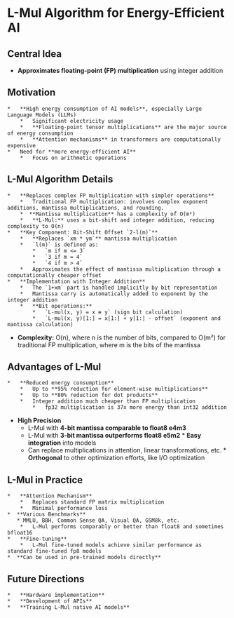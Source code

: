 
# L-Mul Algorithm for Energy-Efficient AI

## Central Idea
*   **Approximates floating-point (FP) multiplication** using integer addition

## Motivation
    *   **High energy consumption of AI models**, especially Large Language Models (LLMs)
        *   Significant electricity usage
        *   **Floating-point tensor multiplications** are the major source of energy consumption
        *   **Attention mechanisms** in transformers are computationally expensive
    *   Need for **more energy-efficient AI**
        *   Focus on arithmetic operations

## L-Mul Algorithm Details
    *   **Replaces complex FP multiplication with simpler operations**
        *   Traditional FP multiplication: involves complex exponent additions, mantissa multiplications, and rounding.
        *  **Mantissa multiplication** has a complexity of O(m²)
        *   **L-Mul:** uses a bit-shift and integer addition, reducing complexity to O(n)
    *   **Key Component: Bit-Shift Offset `2-l(m)`**
        *   **Replaces `xm * ym`** mantissa multiplication
        *   `l(m)` is defined as:
            *   `m if m <= 3`
            *   `3 if m = 4`
            *   `4 if m > 4`
        *   Approximates the effect of mantissa multiplication through a computationally cheaper offset
    *   **Implementation with Integer Addition**
        *   The `1+xm` part is handled implicitly by bit representation
        *   Mantissa carry is automatically added to exponent by the integer addition
        *   **Bit operations:**
            *   `L-mul(x, y) = x ⊕ y` (sign bit calculation)
            *   `L-mul(x, y)[1:] = x[1:] + y[1:] - offset` (exponent and mantissa calculation)
   *   **Complexity:** O(n), where n is the number of bits, compared to O(m²) for traditional FP multiplication, where m is the bits of the mantissa

## Advantages of L-Mul
    *   **Reduced energy consumption**
        *   Up to **95% reduction for element-wise multiplications**
        *   Up to **80% reduction for dot products**
        *   Integer addition much cheaper than FP multiplication
            *   fp32 multiplication is 37x more energy than int32 addition
   *   **High Precision**
        *   L-Mul with **4-bit mantissa comparable to float8 e4m3**
        *   L-Mul with **3-bit mantissa outperforms float8 e5m2**
    *   **Easy integration** into models
        *   Can replace multiplications in attention, linear transformations, etc.
    *   **Orthogonal** to other optimization efforts, like I/O optimization

## L-Mul in Practice
    *   **Attention Mechanism**
        *   Replaces standard FP matrix multiplication
        *   Minimal performance loss
    *  **Various Benchmarks**
       * MMLU, BBH, Common Sense QA, Visual QA, GSM8k, etc.
        *   L-Mul performs comparably or better than float8 and sometimes bfloat16
    *   **Fine-tuning**
        *   L-Mul fine-tuned models achieve similar performance as standard fine-tuned fp8 models
    *  **Can be used in pre-trained models directly**

## Future Directions
    *   **Hardware implementation**
    *   **Development of APIs**
    *   **Training L-Mul native AI models**